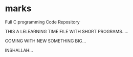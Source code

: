 # marks
Full C programming Code Repository 


THIS A LELEARNING TIME FILE WITH SHORT PROGRAMS.....



COMING WITH NEW SOMETHING BIG... 



INSHALLAH... 
